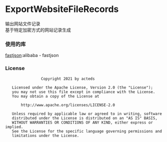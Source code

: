 # ExportWebsiteFileRecords
输出网站文件记录  
基于特定加密方式的网站记录生成



### 使用的库
[fastjson](https://github.com/alibaba/fastjson):alibaba - fastjson

### License
```
                Copyright 2021 by acteds

   Licensed under the Apache License, Version 2.0 (the "License");
   you may not use this file except in compliance with the License.
   You may obtain a copy of the License at

       http://www.apache.org/licenses/LICENSE-2.0

   Unless required by applicable law or agreed to in writing, software
   distributed under the License is distributed on an "AS IS" BASIS,
   WITHOUT WARRANTIES OR CONDITIONS OF ANY KIND, either express or implied.
   See the License for the specific language governing permissions and
   limitations under the License.
```
